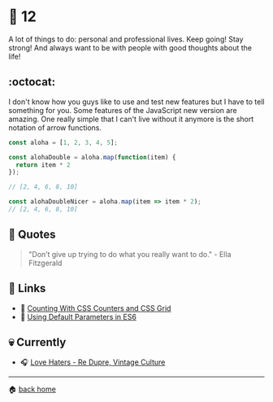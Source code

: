# :pushpin: 12

A lot of things to do: personal and professional lives. Keep going! Stay strong! And always want to be with people with good thoughts about the life! 

## :octocat:

I don't know how you guys like to use and test new features but I have to tell something for you. Some features of the JavaScript new version are amazing. One really simple that I can't live without it anymore is the short notation of arrow functions.

```js
const aloha = [1, 2, 3, 4, 5];

const alohaDouble = aloha.map(function(item) {
  return item * 2
});

// [2, 4, 6, 8, 10]

const alohaDoubleNicer = aloha.map(item => item * 2);
// [2, 4, 6, 8, 10]
```

## :speech_balloon: Quotes

> "Don’t give up trying to do what you really want to do." - Ella Fitzgerald

## :link: Links

* :pencil: [Counting With CSS Counters and CSS Grid](https://css-tricks.com/counting-css-counters-css-grid/)
* :pencil: [Using Default Parameters in ES6](https://css-tricks.com/using-default-parameters-es6/)
 
## :skull: Currently

* :headphones: [Love Haters - Re Dupre, Vintage Culture](https://open.spotify.com/track/7ETBXknXBS9A8qIyqs3lLj?si=Sk_tlgkmTjuzzQ994lILvg)

---

:house: [back home](../../../..#home)
